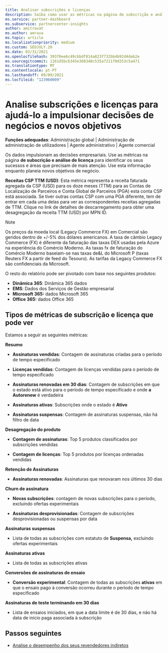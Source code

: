 ```yaml
---
title: Analisar subscrições e licenças
description: Saiba como usar as métricas na página de subscrição e análise de licenças para identificar os seus sucessos e áreas que precisam de mais atenção.
ms.service: partner-dashboard
ms.subservice: partnercenter-insights
author: amitravat
ms.author: amrava
ms.topic: article
ms.localizationpriority: medium
ms.custom: SEOJULY.20
ms.date: 03/31/2021
ms.openlocfilehash: 393f0ee6c49cbbdf814a823f732bb4b92d4deb2e
ms.sourcegitcommit: 1161d5bcb345e368348c535a7211f0d353c5a471
ms.translationtype: MT
ms.contentlocale: pt-PT
ms.lasthandoff: 09/09/2021
ms.locfileid: "123960009"
---
```

# <a name="analyze-subscriptions-and-licenses-to-help-you-drive-business-decisions-and-new-goals"></a>Analise subscrições e licenças para ajudá-lo a impulsionar decisões de negócios e novos objetivos

**Funções adequadas**: Administração global | Administração de administração de utilizadores | Agente administrativo | Agente comercial

Os dados impulsionam as decisões empresariais. Use as métricas na página **de subscrição e análise de licença** para identificar os seus sucessos e áreas que precisam de mais atenção. Use esta informação enquanto planeia novos objetivos de negócio.

**Receitas CSP TTM (USD)**: Esta métrica representa a receita faturada agregada da CSP (USD) para os doze meses (TTM) para as Contas de Localização de Parceiros e Conta Global de Parceiros (PGA) esta conta CSP está associada. Se tiver outras contas CSP com uma PGA diferente, tem de entrar em cada uma delas para ver as correspondentes receitas agregadas de TTM.  Clique no link de detalhes de descarregamento para obter uma desagregação da receita TTM (USD) por MPN ID.

>[!NOTE]
>Os preços da moeda local (Legacy Commerce FX) em Comercial são geridos dentro de +/-5% dos dólares americanos. A taxa de câmbio Legacy Commerce (FX) é diferente da faturação das taxas DEX usadas pela Azure na experiência do Comércio Moderno. As taxas fx de faturação do Comércio Moderno baseiam-se nas taxas de&L do Microsoft P (taxas Reuters FX a partir de feed do Tesouro). As tarifas da Legacy Commerce FX são confidenciais da Microsoft.


O resto do relatório pode ser pivotado com base nos seguintes produtos:

 - **Dinâmica 365**: Dinâmica 365 dados  
 - **EMS**: Dados dos Serviços de Gestão empresarial  
 - **Microsoft 365:** dados Microsoft 365  
 - **Office 365:** dados Office 365  


## <a name="types-of-subscription-and-license-metrics-you-can-view"></a>Tipos de métricas de subscrição e licença que pode ver

Estamos a seguir as seguintes métricas:

**Resumo**  
 - **Assinaturas vendidas**: Contagem de assinaturas criadas para o período de tempo especificado  
  
 - **Licenças vendidas**: Contagem de licenças vendidas para o período de tempo especificado  
  
 - **Assinaturas renovadas em 30 dias**: Contagem de subscrições em que o estado está ativo para o período de tempo especificado e onde **a Autorenew** é verdadeira
 
 - **Assinaturas ativas**: Subscrições onde o estado é **Ativo**  
 
 - **Assinaturas suspensas**: Contagem de assinaturas suspensas, não há filtro de data  

**Desagregação do produto**
  
 - **Contagem de assinaturas**: Top 5 produtos classificados por subscrições vendidas  
 
 - **Contagem de licenças**: Top 5 produtos por licenças ordenadas vendidas

**Retenção de Assinaturas**

 - **Assinaturas renovadas**: Assinaturas que renovaram nos últimos 30 dias  

**Churn de assinatura**  
 - **Novas subscrições**: contagem de novas subscrições para o período, excluindo ofertas experimentais  
 
 - **Assinaturas desprovisionadas**: Contagem de subscrições desprovisionadas ou suspensas por data  

**Assinaturas suspensas** 
 
 - Lista de todas as subscrições com estatuto de **Suspensa,** excluindo ofertas experimentais  
  
**Assinaturas ativas**

 - Lista de todas as subscrições ativas  

**Conversões de assinaturas de ensaio**  

 - **Conversão experimental**: Contagem de todas as subscrições **ativas** em que o ensaio pago à conversão ocorreu durante o período de tempo especificado  

**Assinaturas de teste terminando em 30 dias**  

 - Lista de ensaios iniciados, em que a data limite é de 30 dias, e não há data de início paga associada à subscrição  



## <a name="next-steps"></a>Passos seguintes

- [Analise o desempenho dos seus revendedores indiretos](analyze-indirect-resellers.md)